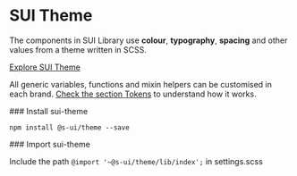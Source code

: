 # SUI Theme



The components in SUI Library use **colour**, **typography**, **spacing** and other values from a theme written in SCSS.

[Explore SUI Theme](https://github.com/SUI-Components/sui/tree/master/packages/sui-theme)

All generic variables, functions and mixin helpers can be customised in each brand. [Check the section Tokens](Tokens.md) to understand how it works.

### Install sui-theme

`npm install @s-ui/theme --save`

### Import sui-theme

Include the path `@import '~@s-ui/theme/lib/index';` in settings.scss





